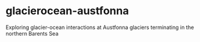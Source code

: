 # glacierocean-austfonna

Exploring glacier-ocean interactions at Austfonna glaciers terminating in the northern Barents Sea